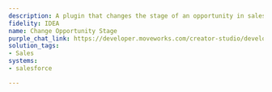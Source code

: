 ```yaml
---
description: A plugin that changes the stage of an opportunity in salesforce.
fidelity: IDEA
name: Change Opportunity Stage
purple_chat_link: https://developer.moveworks.com/creator-studio/developer-tools/purple-chat-builder/?workspace=%7B%22title%22%3A%22My+Workspace%22%2C%22botSettings%22%3A%7B%22name%22%3A%22%22%2C%22imageUrl%22%3A%22%22%7D%2C%22mocks%22%3A%5B%7B%22id%22%3A2670%2C%22title%22%3A%22New+Mock%22%2C%22transcript%22%3A%7B%22messages%22%3A%5B%7B%22from%22%3A%22USER%22%2C%22text%22%3A%22Change+the+stage+of+the+opportunity+for+Delta+Initiative.%22%7D%2C%7B%22from%22%3A%22ANNOTATION%22%2C%22text%22%3A%22Extracts+%27Delta+Initiative%27+as+the+opportunity+of+interest.+Fetches+current+stage+and+suggests+permissible+next+stages+from+Salesforce.%22%7D%2C%7B%22from%22%3A%22BOT%22%2C%22text%22%3A%22Current+stage+for+Delta+Initiative+is+%27Qualification%27.+Please+select+the+new+stage%3A%22%2C%22cards%22%3A%5B%7B%22title%22%3A%22Select+New+Stage%22%2C%22buttons%22%3A%5B%7B%22text%22%3A%22Needs+Analysis%22%7D%2C%7B%22text%22%3A%22Proposal%2FPrice+Quote%22%7D%2C%7B%22text%22%3A%22Negotiation%2FReview%22%7D%5D%7D%5D%7D%2C%7B%22from%22%3A%22USER%22%2C%22text%22%3A%22Negotiation%2FReview%22%7D%2C%7B%22from%22%3A%22BOT%22%2C%22text%22%3A%22%3Cp%3EConfirm+changing+the+stage+of+Delta+Initiative+to+%27Negotiation%2FReview%27.%3Cbr%3E%3C%2Fp%3E%22%2C%22cards%22%3A%5B%7B%22title%22%3A%22Confirm+Stage+Update%22%2C%22text%22%3A%22%3Cp%3E%3Cb%3EOpportunity+Name%3A%3C%2Fb%3E+Delta+Initiative%3Cbr%3E%3Cb%3ENew+Stage%3A%3C%2Fb%3E+Negotiation%2FReview%3Cbr%3E%3C%2Fp%3E%22%2C%22buttons%22%3A%5B%7B%22style%22%3A%22PRIMARY%22%2C%22text%22%3A%22Confirm%22%7D%2C%7B%22text%22%3A%22Cancel%22%7D%5D%7D%5D%7D%2C%7B%22from%22%3A%22USER%22%2C%22text%22%3A%22Confirm%22%7D%2C%7B%22from%22%3A%22BOT%22%2C%22text%22%3A%22The+stage+for+Delta+Initiative+has+been+updated+to+%27Negotiation%2FReview%27.%22%7D%5D%2C%22settings%22%3A%7B%22colorStyle%22%3A%22LIGHT%22%2C%22startTime%22%3A%2211%3A43%2BAM%22%2C%22defaultPerson%22%3A%22GWEN%22%2C%22editable%22%3Atrue%2C%22botName%22%3A%22%22%2C%22botImageUrl%22%3A%22%22%7D%7D%7D%5D%7D
solution_tags:
- Sales
systems:
- salesforce

---
```

